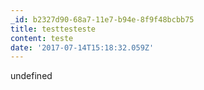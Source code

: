 ```yaml
---
_id: b2327d90-68a7-11e7-b94e-8f9f48bcbb75
title: testtesteste
content: teste
date: '2017-07-14T15:18:32.059Z'
---
```

undefined
